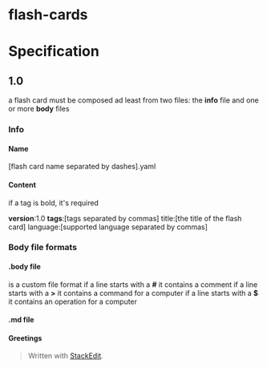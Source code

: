 flash-cards
=========

# Specification

## 1.0

a flash card must be composed ad least from two files: the **info** file and one or more **body** files

### Info

#### Name

[flash card name separated by dashes].yaml

#### Content

if a tag is bold, it's required

**version**:1.0
**tags**:[tags separated by commas]
title:[the title of the flash card]
language:[supported language separated by commas]


### Body file formats

#### .body file

is a custom file format
if a line starts with a **#** it contains a comment
if a line starts with a **>** it contains a command for a computer
if a line starts with a **$** it contains an operation for a computer

#### .md file





#### Greetings

> Written with [StackEdit](https://stackedit.io/).
